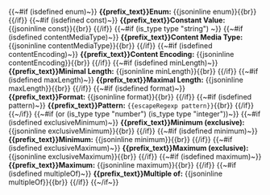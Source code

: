 {{~#if (isdefined enum)~}}
**{{prefix_text}}Enum:** {{jsoninline enum}}{{br}}
{{/if}}
{{~#if (isdefined const)~}}
**{{prefix_text}}Constant Value:** {{jsoninline const}}{{br}}
{{/if}}
{{~#if (is_type type "string") ~}}
	{{~#if (isdefined contentMediaType)~}}
**{{prefix_text}}Content Media Type:** {{jsoninline contentMediaType}}{{br}}
{{/if}}
	{{~#if (isdefined contentEncoding)~}}
**{{prefix_text}}Content Encoding:** {{jsoninline contentEncoding}}{{br}}
{{/if}}
	{{~#if (isdefined minLength)~}}
**{{prefix_text}}Minimal Length:** {{jsoninline minLength}}{{br}}
{{/if}}
	{{~#if (isdefined maxLength)~}}
**{{prefix_text}}Maximal Length:** {{jsoninline maxLength}}{{br}}
{{/if}}
	{{~#if (isdefined format)~}}
**{{prefix_text}}Format:** {{jsoninline format}}{{br}}
{{/if}}
	{{~#if (isdefined pattern)~}}
**{{prefix_text}}Pattern:** `{{escapeRegexp pattern}}`{{br}}
{{/if}}
{{~/if}}
{{~#if (or (is_type type "number") (is_type type "integer"))~}}
	{{~#if (isdefined exclusiveMinimum)~}}
**{{prefix_text}}Minimum (exclusive):** {{jsoninline exclusiveMinimum}}{{br}}
{{/if}}
	{{~#if (isdefined minimum)~}}
**{{prefix_text}}Minimum:** {{jsoninline minimum}}{{br}}
{{/if}}
	{{~#if (isdefined exclusiveMaximum)~}}
**{{prefix_text}}Maximum (exclusive):** {{jsoninline exclusiveMaximum}}{{br}}
{{/if}}
	{{~#if (isdefined maximum)~}}
**{{prefix_text}}Maximum:** {{jsoninline maximum}}{{br}}
{{/if}}
	{{~#if (isdefined multipleOf)~}}
**{{prefix_text}}Multiple of:** {{jsoninline multipleOf}}{{br}}
{{/if}}
{{~/if~}}

